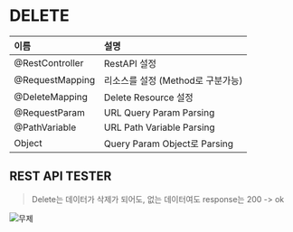 # DELETE

|이름|설명|
|:------|:---|
|@RestController|RestAPI 설정|
|@RequestMapping|리소스를 설정 (Method로 구분가능)|
|@DeleteMapping|Delete Resource 설정|
|@RequestParam|URL Query Param Parsing|
|@PathVariable|URL Path Variable Parsing|
|Object|Query Param Object로 Parsing|

## REST API TESTER

> Delete는 데이터가 삭제가 되어도, 없는 데이터여도 response는 200 -> ok   

![무제](https://user-images.githubusercontent.com/50236501/124352590-172e7080-dc3c-11eb-8c9b-d5cfc9055e9a.jpg)


